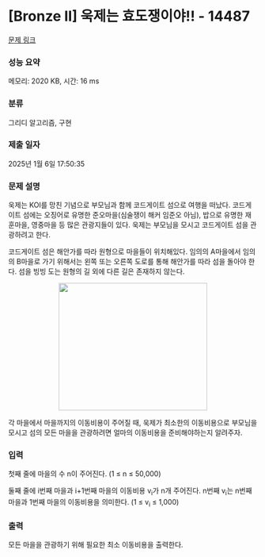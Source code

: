# [Bronze II] 욱제는 효도쟁이야!! - 14487 

[문제 링크](https://www.acmicpc.net/problem/14487) 

### 성능 요약

메모리: 2020 KB, 시간: 16 ms

### 분류

그리디 알고리즘, 구현

### 제출 일자

2025년 1월 6일 17:50:35

### 문제 설명

<p>욱제는 KOI를 망친 기념으로 부모님과 함께 코드게이트 섬으로 여행을 떠났다. 코드게이트 섬에는 오징어로 유명한 준오마을(심술쟁이 해커 임준오 아님), 밥으로 유명한 재훈마을, 영중마을 등 많은 관광지들이 있다. 욱제는 부모님을 모시고 코드게이트 섬을 관광하려고 한다.</p>

<p>코드게이트 섬은 해안가를 따라 원형으로 마을들이 위치해있다. 임의의 A마을에서 임의의 B마을로 가기 위해서는 왼쪽 또는 오른쪽 도로를 통해 해안가를 따라 섬을 돌아야 한다. 섬을 빙빙 도는 원형의 길 외에 다른 길은 존재하지 않는다.</p>

<p style="text-align: center;"><img alt="" src="https://onlinejudgeimages.s3-ap-northeast-1.amazonaws.com/problem/14487/1.png" style="height:257px; width:300px"></p>

<p>각 마을에서 마을까지의 이동비용이 주어질 때, 욱제가 최소한의 이동비용으로 부모님을 모시고 섬의 모든 마을을 관광하려면 얼마의 이동비용을 준비해야하는지 알려주자.</p>

### 입력 

 <p>첫째 줄에 마을의 수 n이 주어진다. (1 ≤ n ≤ 50,000)</p>

<p>둘째 줄에 i번째 마을과 i+1번째 마을의 이동비용 v<sub>i</sub>가 n개 주어진다. n번째 v<sub>i</sub>는 n번째 마을과 1번째 마을의 이동비용을 의미한다. (1 ≤ v<sub>i</sub> ≤ 1,000)</p>

### 출력 

 <p>모든 마을을 관광하기 위해 필요한 최소 이동비용을 출력한다.</p>

